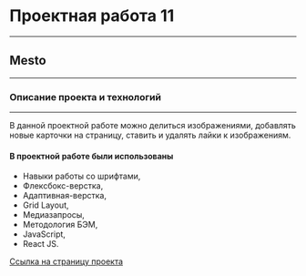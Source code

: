 # Проектная работа 11
------
## Mesto 
------
### Описание проекта и технологий
------
В данной проектной работе можно делиться изображениями, добавлять новые карточки на страницу, ставить и удалять лайки к изображениям. 

#### В проектной работе  были использованы 

* Навыки работы со шрифтами, 
* Флексбокс-верстка, 
* Адаптивная-верстка, 
* Grid Layout, 
* Медиазапросы,  
* Mетодология БЭМ, 
* JavaScript, 
* React JS.

[Ссылка на страницу проекта](https://alexeysssss.github.io/mesto-react/ "Mesto")